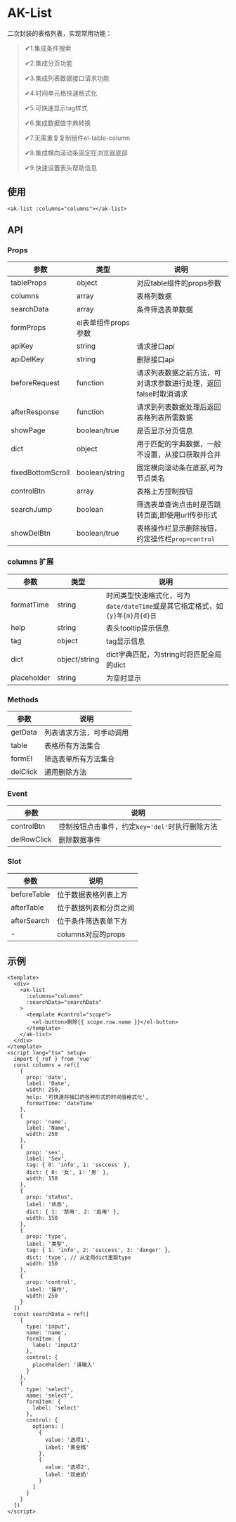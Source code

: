 # AK-List
二次封装的表格列表，实现常用功能：

>✔1.集成条件搜索
> 
>✔2.集成分页功能
> 
>✔3.集成列表数据接口请求功能
> 
>✔4.时间单元格快速格式化
> 
>✔5.可快速显示tag样式
> 
>✔6.集成数据值字典转换
> 
>✔7.无需重复复制组件el-table-column
> 
>✔8.集成横向滚动条固定在浏览器底部
> 
>✔9.快速设置表头帮助信息

## 使用
```vue
<ak-list :columns="columns"></ak-list>
```

## API
 ### Props
| 参数                | 类型             | 说明                                 |
|-------------------|----------------|------------------------------------|
| tableProps        | object         | 对应table组件的props参数                  |
| columns           | array          | 表格列数据                              |
| searchData        | array          | 条件筛选表单数据                           |
| formProps         | el表单组件props参数  |
| apiKey            | string         | 请求接口api                            |
| apiDelKey         | string         | 删除接口api                            |
| beforeRequest     | function       | 请求列表数据之前方法，可对请求参数进行处理，返回false时取消请求 |
| afterResponse     | function       | 请求到列表数据处理后返回表格列表所需数据               |
| showPage          | boolean/true   | 是否显示分页信息                           |
| dict              | object         | 用于匹配的字典数据，一般不设置，从接口获取并合并           |
| fixedBottomScroll | boolean/string | 固定横向滚动条在底部,可为节点类名                  |
| controlBtn        | array          | 表格上方控制按钮                           |
| searchJump        | boolean        | 筛选表单查询点击时是否跳转页面,即使用url传参形式         |
| showDelBtn        | boolean/true   | 表格操作栏显示删除按钮，约定操作栏`prop=control`    |

### columns 扩展
| 参数          | 类型            | 说明                                                  |
|-------------|---------------|-----------------------------------------------------|
| formatTime  | string        | 时间类型快速格式化，可为`date/dateTime`或是其它指定格式，如`{y}年{m}月{d}日` |
| help        | string        | 表头tooltip提示信息                                       |
| tag         | object        | tag显示信息                                             |
| dict        | object/string | dict字典匹配，为string时将匹配全局的dict                         |
| placeholder | string        | 为空时显示                                               |

### Methods
| 参数       | 说明           |
|----------|--------------|
| getData  | 列表请求方法，可手动调用 |
| table    | 表格所有方法集合     |
| formEl   | 筛选表单所有方法集合   |
| delClick | 通用删除方法       |

### Event
| 参数          | 说明                            |
|-------------|-------------------------------|
| controlBtn  | 控制按钮点击事件，约定`key='del'`时执行删除方法 |
| delRowClick | 删除数据事件                        |


### Slot
| 参数          | 说明              |
|-------------|-----------------|
| beforeTable | 位于数据表格列表上方      |
| afterTable  | 位于数据列表和分页之间     |
| afterSearch | 位于条件筛选表单下方      |
| -           | columns对应的props |


## 示例
```vue
<template>
  <div>
    <ak-list
      :columns="columns"
      :searchData="searchData"
    >
      <template #control="scope">
        <el-button>删除{{ scope.row.name }}</el-button>
      </template>
    </ak-list>
  </div>
</template>
<script lang="tsx" setup>
  import { ref } from 'vue'
  const columns = ref([
    {
      prop: 'date',
      label: 'Date',
      width: 250,
      help: '可快速将接口的各种形式的时间值格式化',
      formatTime: 'dateTime'
    },
    {
      prop: 'name',
      label: 'Name',
      width: 250
    },
    {
      prop: 'sex',
      label: 'Sex',
      tag: { 0: 'info', 1: 'success' },
      dict: { 0: '女', 1: '男' },
      width: 150
    },
    {
      prop: 'status',
      label: '状态',
      dict: { 1: '禁用', 2: '启用' },
      width: 150
    },
    {
      prop: 'type',
      label: '类型',
      tag: { 1: 'info', 2: 'success', 3: 'danger' },
      dict: 'type', // 从全局dict里取type
      width: 150
    },
    {
      prop: 'control',
      label: '操作',
      width: 250
    }
  ])
  const searchData = ref([
    {
      type: 'input',
      name: 'name',
      formItem: {
        label: 'input2'
      },
      control: {
        placeholder: '请输入'
      }
    },
    {
      type: 'select',
      name: 'select',
      formItem: {
        label: 'select'
      },
      control: {
        options: [
          {
            value: '选项1',
            label: '黄金糕'
          },
          {
            value: '选项2',
            label: '双皮奶'
          }
        ]
      }
    }
  ])
</script>

```
